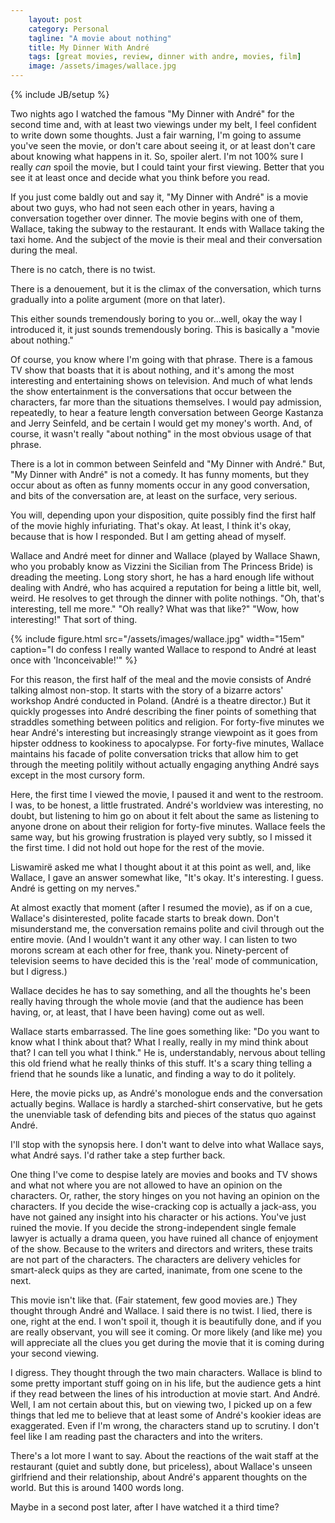 ```yaml
---
    layout: post
    category: Personal 
    tagline: "A movie about nothing"
    title: My Dinner With André
    tags: [great movies, review, dinner with andre, movies, film]
    image: /assets/images/wallace.jpg
---
```

{% include JB/setup %}

Two nights ago I watched the famous "My Dinner with André" for the second time and, with at least two viewings under my belt, I feel confident to write down some thoughts. Just a fair warning, I'm going to assume you've seen the movie, or don't care about seeing it, or at least don't care about knowing what happens in it. So, spoiler alert. I'm not 100% sure I really *can* spoil the movie, but I could taint your first viewing. Better that you see it at least once and decide what you think before you read. 

If you just come baldly out and say it, "My Dinner with André" is a movie about two guys, who had not seen each other in years, having a conversation together over dinner. The movie begins with one of them, Wallace, taking the subway to the restaurant. It ends with Wallace taking the taxi home. And the subject of the movie is their meal and their conversation during the meal. 

There is no catch, there is no twist.

<!-- more -->

There is a denouement, but it is the climax of the conversation, which turns gradually into a polite argument (more on that later).

This either sounds tremendously boring to you or...well, okay the way I introduced it, it just sounds tremendously boring. This is basically a "movie about nothing."

Of course, you know where I'm going with that phrase. There is a famous TV show that boasts that it is about nothing, and it's among the most interesting and entertaining shows on television. And much of what lends the show entertainment is the conversations that occur between the characters, far more than the situations themselves. I would pay admission, repeatedly, to hear a feature length conversation between George Kastanza and Jerry Seinfeld, and be certain I would get my money's worth. And, of course, it wasn't really "about nothing" in the most obvious usage of that phrase. 

There is a lot in common between Seinfeld and "My Dinner with André." But, "My Dinner with André" is not a comedy.  It has funny moments, but they occur about as often as funny moments occur in any good conversation, and bits of the conversation are, at least on the surface, very serious. 


You will, depending upon your disposition, quite possibly find the first half of the movie highly infuriating. That's okay. At least, I think it's okay, because that is how I responded. But I am getting ahead of myself. 

Wallace and André meet for dinner and Wallace (played by Wallace Shawn, who you probably know as Vizzini the Sicilian from The Princess Bride) is dreading the meeting. Long story short, he has a hard enough life without dealing with André, who has acquired a reputation for being a little bit, well, weird. He resolves to get through the dinner with polite nothings. "Oh, that's interesting, tell me more." "Oh really? What was that like?" "Wow, how interesting!" That sort of thing. 

{% include figure.html src="/assets/images/wallace.jpg" width="15em" caption="I do confess I really wanted Wallace to respond to André at least once with 'Inconceivable!'"  %}

For this reason, the first half of the meal and the movie consists of André talking almost non-stop. It starts with the story of a bizarre actors' workshop André conducted in Poland. (André is a theatre director.) But it quickly progesses into André describing the finer points of something that straddles something between politics and religion. For forty-five minutes we hear André's interesting but increasingly strange viewpoint as it goes from hipster oddness to kookiness to apocalypse. For forty-five minutes, Wallace maintains his facade of polite conversation tricks that allow him to get through the meeting politily without actually engaging anything André says except in the most cursory form.

Here, the first time I viewed the movie, I paused it and went to the restroom. I was, to be honest, a little frustrated. André's worldview was interesting, no doubt, but listening to him go on about it felt about the same as listening to anyone drone on about their religion for forty-five minutes. Wallace feels the same way, but his growing frustration is played very subtly, so I missed it the first time. I did not hold out hope for the rest of the movie. 

Liswamirë asked me what I thought about it at this point as well, and, like Wallace, I gave an answer somewhat like, "It's okay. It's interesting. I guess. André is getting on my nerves."

At almost exactly that moment (after I resumed the movie), as if on a cue, Wallace's disinterested, polite facade starts to break down. Don't misunderstand me, the conversation remains polite and civil through out the entire movie. (And I wouldn't want it any other way. I can listen to two morons scream at each other for free, thank you. Ninety-percent of television seems to have decided this is the 'real' mode of communication, but I digress.) 

Wallace decides he has to say something, and all the thoughts he's been really having through the whole movie (and that the audience has been having, or, at least, that I have been having) come out as well. 

Wallace starts embarrassed. The line goes something like: "Do you want to know what I think about that? What I really, really in my mind think about that? I can tell you what I think." He is, understandably, nervous about telling this old friend what he really thinks of this stuff. It's a scary thing telling a friend that he sounds like a lunatic, and finding a way to do it politely. 

Here, the movie picks up, as André's monologue ends and the conversation actually begins. Wallace is hardly a starched-shirt conservative, but he gets the unenviable task of defending bits and pieces of the status quo against André. 

I'll stop with the synopsis here. I don't want to delve into what Wallace says, what André says. I'd rather take a step further back. 

One thing I've come to despise lately are movies and books and TV shows and what not where you are not allowed to have an opinion on the characters. Or, rather, the story hinges on you not having an opinion on the characters. If you decide the wise-cracking cop is actually a jack-ass, you have not gained any insight into his character or his actions. You've just ruined the movie. If you decide the strong-independent single female lawyer is actually a drama queen, you have ruined all chance of enjoyment of the show. Because to the writers and directors and writers, these traits are not part of the characters. The characters are delivery vehicles for smart-aleck quips as they are carted, inanimate, from one scene to the next. 

This movie isn't like that. (Fair statement, few good movies are.) They thought through André and Wallace. I said there is no twist. I lied, there is one, right at the end. I won't spoil it, though it is beautifully done, and if you are really observant, you will see it coming. Or more likely (and like me)  you will appreciate all the clues you get during the movie that it is coming during your second viewing. 

I digress. They thought through the two main characters. Wallace is blind to some pretty important stuff going on in his life, but the audience gets a hint if they read between the lines of his introduction at movie start. And André. Well, I am not certain about this, but on viewing two, I picked up on a few things that led me to believe that at least some of André's kookier ideas are exaggerated. Even if I'm wrong, the characters stand up to scrutiny. I don't feel like I am reading past the characters and into the writers. 

There's a lot more I want to say. About the reactions of the wait staff at the restaurant (quiet and subtly done, but priceless), about Wallace's unseen girlfriend and their relationship, about André's apparent thoughts on the world. But this is around 1400 words long. 

Maybe in a second post later, after I have watched it a third time? 
